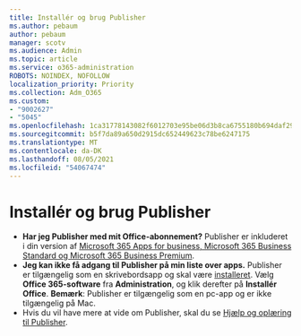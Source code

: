 ```yaml
---
title: Installér og brug Publisher
ms.author: pebaum
author: pebaum
manager: scotv
ms.audience: Admin
ms.topic: article
ms.service: o365-administration
ROBOTS: NOINDEX, NOFOLLOW
localization_priority: Priority
ms.collection: Adm_O365
ms.custom:
- "9002627"
- "5045"
ms.openlocfilehash: 1ca31778143082f6012703e95be06d3b8ca6755180b694daf29f7fda0c64532f
ms.sourcegitcommit: b5f7da89a650d2915dc652449623c78be6247175
ms.translationtype: MT
ms.contentlocale: da-DK
ms.lasthandoff: 08/05/2021
ms.locfileid: "54067474"
---
```

# <a name="install-and-use-publisher"></a>Installér og brug Publisher

- **Har jeg Publisher med mit Office-abonnement?** Publisher er inkluderet i din version af [Microsoft 365 Apps for business, Microsoft 365 Business Standard og Microsoft 365 Business Premium](https://products.office.com/compare-all-microsoft-office-products?activetab=tab:primaryr2).
- **Jeg kan ikke få adgang til Publisher på min liste over apps.**  Publisher er tilgængelig som en skrivebordsapp og skal være [installeret](https://support.office.com/article/Install-Office-apps-from-Office-365-dcf2d841-dac7-455b-9a77-fc8f7ee92702). Vælg **Office 365-software** fra **Administration**, og klik derefter på **Installér Office**. **Bemærk**: Publisher er tilgængelig som en pc-app og er ikke tilgængelig på Mac.
- Hvis du vil have mere at vide om Publisher, skal du se [Hjælp og oplæring til Publisher](https://support.office.com/publisher).
